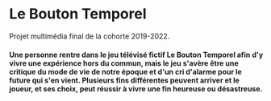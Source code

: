 # Le Bouton Temporel
Projet multimédia final de la cohorte 2019-2022.


#### Une personne rentre dans le jeu télévisé fictif Le Bouton Temporel afin d'y vivre une expérience hors du commun, mais le jeu s'avère être une critique du mode de vie de notre époque et d'un cri d'alarme pour le future qui s'en vient. Plusieurs fins différentes peuvent arriver et le joueur, et ses choix, peut réussir à vivre une fin heureuse ou désastreuse.
